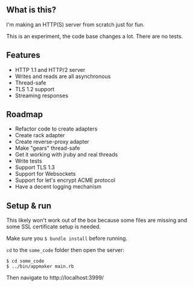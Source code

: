 ## What is this?

I'm making an HTTP(S) server from scratch just for fun.

This is an experiment, the code base changes a lot. There are no tests.

## Features

- HTTP 1.1 and HTTP/2 server
- Writes and reads are all asynchronous
- Thread-safe
- TLS 1.2 support
- Streaming responses

## Roadmap

- Refactor code to create adapters
- Create rack adapter
- Create reverse-proxy adapter
- Make "gears" thread-safe
- Get it working with jruby and real threads
- Write tests
- Support TLS 1.3
- Support for Websockets
- Support for let's encrypt ACME protocol
- Have a decent logging mechanism

## Setup & run

This likely won't work out of the box because some files are missing and some SSL certificate setup is needed.

Make sure you `$ bundle install` before running.

`cd` to the `some_code` folder then open the server:
```shell
$ cd some_code
$ ../bin/appmaker main.rb
```

Then navigate to http://localhost:3999/
